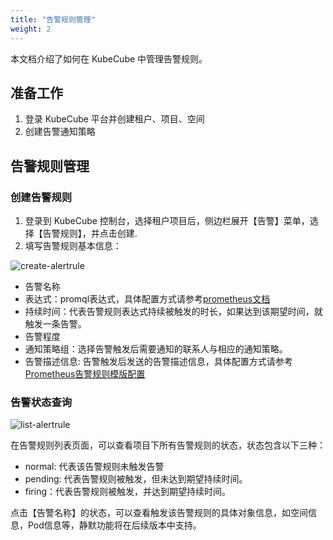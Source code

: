 ```yaml
---
title: "告警规则管理"
weight: 2
---
```


本文档介绍了如何在 KubeCube 中管理告警规则。


## 准备工作

1. 登录 KubeCube 平台并创建租户、项目、空间
2. 创建告警通知策略

## 告警规则管理

### 创建告警规则

1. 登录到 KubeCube 控制台，选择租户项目后，侧边栏展开【告警】菜单，选择【告警规则】，并点击创建.
2. 填写告警规则基本信息：

![create-alertrule](/imgs/user-guide/alerting/create-alertrule.png)

- 告警名称
- 表达式：promql表达式，具体配置方式请参考[prometheus文档](https://prometheus.io/docs/prometheus/latest/querying/basics/)
- 持续时间：代表告警规则表达式持续被触发的时长，如果达到该期望时间，就触发一条告警。
- 告警程度
- 通知策略组：选择告警触发后需要通知的联系人与相应的通知策略。
- 告警描述信息: 告警触发后发送的告警描述信息，具体配置方式请参考[Prometheus告警规则模版配置](https://prometheus.io/docs/prometheus/latest/configuration/alerting_rules/#templating)

### 告警状态查询
![list-alertrule](/imgs/user-guide/alerting/list-alertrule.png)

在告警规则列表页面，可以查看项目下所有告警规则的状态，状态包含以下三种：
- normal: 代表该告警规则未触发告警
- pending: 代表告警规则被触发，但未达到期望持续时间。
- firing：代表告警规则被触发，并达到期望持续时间。

点击【告警名称】的状态，可以查看触发该告警规则的具体对象信息，如空间信息，Pod信息等，静默功能将在后续版本中支持。